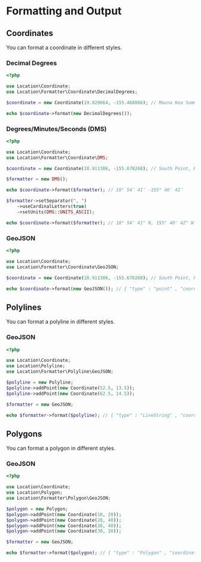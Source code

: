 # Formatting and Output

## Coordinates

You can format a coordinate in different styles.

### Decimal Degrees

```php
<?php

use Location\Coordinate;
use Location\Formatter\Coordinate\DecimalDegrees;

$coordinate = new Coordinate(19.820664, -155.468066); // Mauna Kea Summit

echo $coordinate->format(new DecimalDegrees());
```

### Degrees/Minutes/Seconds (DMS)

```php
<?php

use Location\Coordinate;
use Location\Formatter\Coordinate\DMS;

$coordinate = new Coordinate(18.911306, -155.678268); // South Point, HI, USA

$formatter = new DMS();

echo $coordinate->format($formatter); // 18° 54′ 41″ -155° 40′ 42″

$formatter->setSeparator(", ")
    ->useCardinalLetters(true)
    ->setUnits(DMS::UNITS_ASCII);

echo $coordinate->format($formatter); // 18° 54' 41" N, 155° 40' 42" W
```

### GeoJSON

```php
<?php

use Location\Coordinate;
use Location\Formatter\Coordinate\GeoJSON;

$coordinate = new Coordinate(18.911306, -155.678268); // South Point, HI, USA

echo $coordinate->format(new GeoJSON()); // { "type" : "point" , "coordinates" : [ -155.678268, 18.911306 ] }
```

## Polylines

You can format a polyline in different styles.

### GeoJSON

```php
<?php

use Location\Coordinate;
use Location\Polyline;
use Location\Formatter\Polyline\GeoJSON;

$polyline = new Polyline;
$polyline->addPoint(new Coordinate(52.5, 13.5));
$polyline->addPoint(new Coordinate(62.5, 14.5));

$formatter = new GeoJSON;

echo $formatter->format($polyline); // { "type" : "LineString" , "coordinates" : [ [ 13.5, 52.5 ], [ 14.5, 62.5 ] ] }
```

## Polygons

You can format a polygon in different styles.

### GeoJSON

```php
<?php

use Location\Coordinate;
use Location\Polygon;
use Location\Formatter\Polygon\GeoJSON;

$polygon = new Polygon;
$polygon->addPoint(new Coordinate(10, 20));
$polygon->addPoint(new Coordinate(20, 40));
$polygon->addPoint(new Coordinate(30, 40));
$polygon->addPoint(new Coordinate(30, 20));

$formatter = new GeoJSON;

echo $formatter->format($polygon); // { "type" : "Polygon" , "coordinates" : [ [ 20, 10 ], [ 40, 20 ], [ 40, 30 ], [ 20, 30] ] }
```
